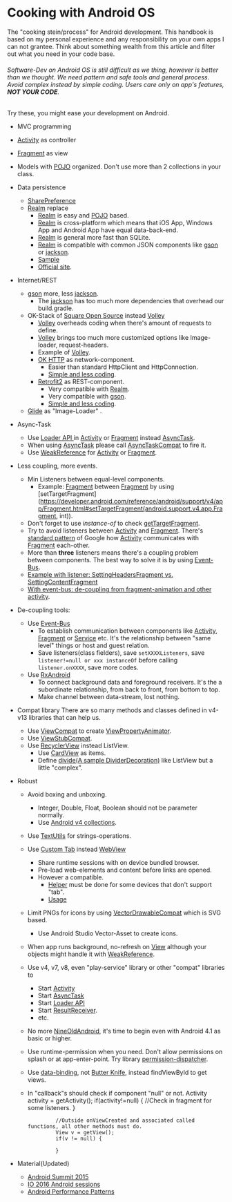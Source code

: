 
Cooking with Android OS
=====

The "cooking stein/process" for Android development. This handbook is based on my personal experience and any responsibility on your own apps I can not grantee. Think about something wealth from this article and filter out what you need in your code base.

###### Software-Dev on Android OS is still difficult as we thing, however is better than we thought. We need pattern and safe tools and general process. Avoid complex instead by simple coding. Users care only on app's features, ***NOT YOUR CODE***.

Try these, you might ease your development on Android.

- MVC programming
 - [Activity](https://developer.android.com/reference/android/app/Activity.html) as controller
 - [Fragment](https://developer.android.com/reference/android/support/v4/app/Fragment.html) as view
 - Models with [POJO](https://en.wikipedia.org/wiki/Plain_Old_Java_Object) organized. Don't use more than 2 collections in your class.

- Data persistence
  - [SharePreference](https://developer.android.com/reference/android/content/SharedPreferences.html)
  - [Realm](https://realm.io/) replace
    - [Realm](https://realm.io/) is easy and [POJO](https://en.wikipedia.org/wiki/Plain_Old_Java_Object) based.
    - [Realm](https://realm.io/) is cross-platform which means that iOS App, Windows App and Android App have equal data-back-end.
    - [Realm](https://realm.io/) is general more fast than SQLite.
    - [Realm](https://realm.io/) is compatible with common JSON components like [gson](https://github.com/google/gson) or [jackson](https://github.com/FasterXML/jackson).
    - [Sample](https://realm.io/docs/java/latest/)
    - [Official site](https://realm.io/).

- Internet/REST
  - [gson](https://github.com/google/gson) more, less [jackson](https://github.com/FasterXML/jackson).
    - The [jackson](https://github.com/FasterXML/jackson) has too much more dependencies that overhead our build.gradle.
  - OK-Stack of [Square Open Source](http://square.github.io/#android) instead [Volley](https://developer.android.com/training/volley/index.html)
    -  [Volley](https://developer.android.com/training/volley/index.html) overheads coding when there's amount of requests to define.
    -  [Volley](https://developer.android.com/training/volley/index.html) brings too much more customized options like Image-loader, request-headers.
    - Example of [Volley](https://github.com/XinyueZ/minNews/tree/master/src/com/gmail/hasszhao/mininews/tasks).
    - [OK HTTP](http://square.github.io/okhttp/) as network-component.
      - Easier than standard HttpClient and HttpConnection.
      - [Simple and less coding](http://square.github.io/okhttp/).
    - [Retrofit2](http://square.github.io/retrofit/) as REST-component.
      - Very compatible with [Realm](https://realm.io/).
      - Very compatible with [gson](https://github.com/google/gson).
      - [Simple and less coding](http://square.github.io/retrofit/).
  - [Glide](https://www.google.de/url?sa=t&rct=j&q=&esrc=s&source=web&cd=1&ved=0ahUKEwjPstuAgfHMAhWIbRQKHXODDygQFggdMAA&url=https%3A%2F%2Fgithub.com%2Fbumptech%2Fglide&usg=AFQjCNHZ_1a6kVBhhXyyVxpVvJaRrbqnZQ&sig2=gFc6rzMJv0ppUEmz2fKvAA) as "Image-Loader" .

- Async-Task
  - Use [Loader API ](https://developer.android.com/guide/components/loaders.html) in [Activity](https://developer.android.com/reference/android/app/Activity.html)  or [Fragment](https://developer.android.com/reference/android/support/v4/app/Fragment.html) instead [AsyncTask](https://developer.android.com/reference/android/os/AsyncTask.html).
  - When using [AsyncTask](https://developer.android.com/reference/android/os/AsyncTask.html) please call [AsyncTaskCompat](https://developer.android.com/reference/android/support/v4/os/AsyncTaskCompat.html) to fire it.
  - Use [WeakReference](https://developer.android.com/reference/java/lang/ref/WeakReference.html) for [Activity](https://developer.android.com/reference/android/app/Activity.html)  or [Fragment](https://developer.android.com/reference/android/support/v4/app/Fragment.html).


- Less coupling, more events.
   - Min Listeners between equal-level components.
        - Example: [Fragment](https://developer.android.com/reference/android/support/v4/app/Fragment.html)  between [Fragment](https://developer.android.com/reference/android/support/v4/app/Fragment.html)  by using [setTargetFragment](https://developer.android.com/reference/android/support/v4/app/Fragment.html#setTargetFragment(android.support.v4.app.Fragment, int)).
    - Don't forget to use *instance-of* to check [getTargetFragment](https://developer.android.com/reference/android/support/v4/app/Fragment.html#getTargetFragment()).
    - Try to avoid listeners between  [Activity](https://developer.android.com/reference/android/app/Activity.html)  and  [Fragment](https://developer.android.com/reference/android/support/v4/app/Fragment.html). There's [standard pattern](https://developer.android.com/training/basics/fragments/communicating.html) of Google how  [Activity](https://developer.android.com/reference/android/app/Activity.html) communicates with  [Fragment](https://developer.android.com/reference/android/support/v4/app/Fragment.html) each-other.
    - More than **three** listeners means there's a  coupling problem between components. The best way to solve it is by using [Event-Bus](https://github.com/greenrobot/EventBus).
    - [Example with listener: SettingHeadersFragment vs. SettingContentFragment](https://github.com/XinyueZ/preference-demo/tree/master/preference-fragment-comapt/app/src/main/java/com/demo/preference/app/fragments)
    - [With event-bus: de-coupling from fragment-animation and other activity](https://github.com/XinyueZ/animsample/blob/master/app/src/main/java/com/animsample/TwoSidesFramesActivity.java#L160).
- De-coupling tools:
  - Use [Event-Bus](https://github.com/greenrobot/EventBus)
    - To establish communication between components like [Activity](https://developer.android.com/reference/android/app/Activity.html),  [Fragment](https://developer.android.com/reference/android/support/v4/app/Fragment.html) or [Service](https://developer.android.com/reference/android/app/Service.html) etc. It's the relationship between "same level" things or host and guest relation.
    - Save listeners(class fielders), save ```setXXXXListeners```, save ```listener!=null or xxx instanceOf``` before calling ```listener.onXXXX```, save more codes.
  - Use [RxAndroid](https://github.com/ReactiveX/RxAndroid)  
    - To connect background data and foreground receivers. It's the a subordinate relationship, from back to front, from bottom to top.
    - Make channel between data-stream, lost nothing.

- Compat library
  There are so many methods and classes defined in v4-v13 libraries that can help us.
    - Use [ViewCompat](https://developer.android.com/reference/android/support/v4/view/ViewCompat.html) to create [ViewPropertyAnimator](https://developer.android.com/reference/android/view/ViewPropertyAnimator.html).
    - Use [ViewStubCompat](https://android.googlesource.com/platform/frameworks/support/+/1949ae9aeaadf52ad7bd7bb74ca5419c67ea7f65/v7/appcompat/src/android/support/v7/internal/widget/ViewStubCompat.java).
    - Use [RecyclerView](https://developer.android.com/reference/android/support/v7/widget/RecyclerView.html) instead ListView.
      - Use [CardView](https://developer.android.com/reference/android/support/v7/widget/CardView.html) as items.
      - Define [divide(A sample DividerDecoration)](https://android.googlesource.com/platform/frameworks/support/+/refs/heads/master/v7/preference/src/android/support/v7/preference/PreferenceFragmentCompat.java) like ListView but a little "complex".
- Robust
  - Avoid boxing and unboxing.
    - Integer, Double, Float, Boolean should not be parameter normally.
    - Use [Android v4 collections](https://developer.android.com/reference/android/support/v4/util/package-summary.html?hl=zh-cn).
  - Use [TextUtils](https://developer.android.com/reference/android/text/TextUtils.html) for strings-operations.
  - Use [Custom Tab](https://developer.chrome.com/multidevice/android/customtabs) instead [WebView](https://developer.android.com/reference/android/webkit/WebView.html)
    - Share runtime sessions with on device bundled browser.
    - Pre-load web-elements and content before links are opened.
    - However a compatible.
      - [Helper](https://github.com/XinyueZ/nasapic/blob/master/app/src/main/java/com/nasa/pic/customtab/CustomTabActivityHelper.java#L24) must be done for some devices that don't support "tab".
      - [Usage](https://github.com/XinyueZ/nasapic/blob/master/app/src/main/java/com/nasa/pic/app/activities/PhotoViewActivity.java#L144)
  - Limit PNGs for icons by using [VectorDrawableCompat](https://youtu.be/w45y_w4skKs?t=573) which is SVG based.
    - Use Android Studio Vector-Asset to create icons.
  - When app runs background, no-refresh on [View](https://developer.android.com/reference/android/view/View.html) although your objects might handle it with  [WeakReference](https://developer.android.com/reference/java/lang/ref/WeakReference.html).
  - Use v4, v7, v8, even "play-service" library or other "compat" libraries to
    - Start [Activity](https://developer.android.com/reference/android/app/Activity.html)
    - Start [AsyncTask](https://developer.android.com/reference/android/os/AsyncTask.html)
    - Start [Loader API ](https://developer.android.com/guide/components/loaders.html)
    - Start [ResultReceiver](https://github.com/futuresimple/android-support-v4/blob/master/src/java/android/support/v4/os/ResultReceiver.java).
    - etc.
  - No more [NineOldAndroid](https://github.com/JakeWharton/NineOldAndroids), it's time to begin even with Android 4.1 as basic or higher.
  - Use runtime-permission when you need. Don't allow permissions on splash or at app-enter-point. Try library [permission-dispatcher](https://github.com/hotchemi/PermissionsDispatcher).
  - Use [data-binding](https://www.google.de/?ion=1&espv=2#q=android%20databinding), not [Butter Knife](http://jakewharton.github.io/butterknife/), instead findViewById to get views.
  - In "callback"s should check if component "null" or not.
                 Activity activity = getActivity();
	               if(activity!=null) {
                   //Check in fragment for some listeners.
                 }

                 //Outside onViewCreated and associated called functions, all other methods must do.
                 View v = getView();
                 if(v != null) {

                 }
- Material(Updated)
  - [Android Summit 2015](https://www.youtube.com/playlist?list=PLWz5rJ2EKKc_Tt7q77qwyKRgytF1RzRx8)
  - [IO 2016 Android sessions](https://www.youtube.com/playlist?list=PLWz5rJ2EKKc8jQTUYvIfqA9lMvSGQWtte)
  - [Android Performance Patterns](https://www.youtube.com/playlist?list=PLOU2XLYxmsIKEOXh5TwZEv89aofHzNCiu)
